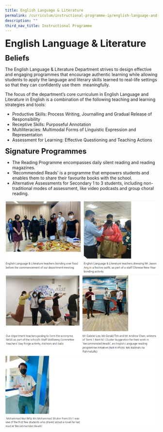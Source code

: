 ```yaml
---
title: English Language & Literature
permalink: /curriculum/instructional-programme-ip/english-language-and-literature-department/
description: ""
third_nav_title: Instructional Programme
---
```

**<font size=6>English Language & Literature </font>**

**<font size=5>Beliefs</font>**

The English Language & Literature Department strives to design effective and engaging programmes that encourage authentic learning while allowing students to apply the language and literary skills learned to real-life settings so that they can confidently use them  meaningfully.   

The focus of the department’s core curriculum in English Language and Literature in English is a combination of the following teaching and learning strategies and tools: 

*   Productive Skills: Process Writing, Journalling and Gradual Release of Responsibility 
*   Receptive Skills: Purposeful Annotation
*   Multiliteracies: Multimodal Forms of Linguistic Expression and Representation 
*   Assessment for Learning: Effective Questioning and Teaching Actions

**<font size=5>Signature Programmes</font>**

*   The Reading Programme encompasses daily silent reading and reading magazines.
*   ‘Recommended Reads’ is a programme that empowers students and enables them to share their favourite books with the school. 
*   Alternative Assessments for Secondary 1 to 3 students, including non-traditional modes of assessment, like video podcasts and group choral reading.


![](/images/Curriculum/EL%201.png)
![](/images/Curriculum/EL%202.png)
![](/images/Curriculum/EL%203.png)